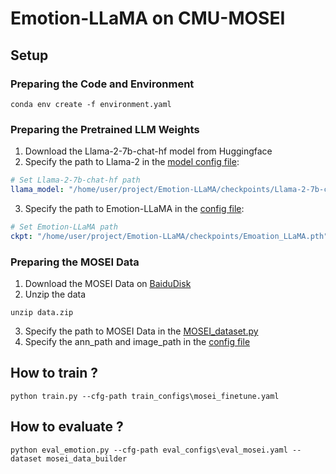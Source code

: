 # Emotion-LLaMA on CMU-MOSEI

## Setup

### Preparing the Code and Environment

```shell
conda env create -f environment.yaml
```

### Preparing the Pretrained LLM Weights

1. Download the Llama-2-7b-chat-hf model from Huggingface
2. Specify the path to Llama-2 in the [model config file](minigpt4/configs/models/minigpt_v2.yaml#L14):

```yaml
# Set Llama-2-7b-chat-hf path
llama_model: "/home/user/project/Emotion-LLaMA/checkpoints/Llama-2-7b-chat-hf"
```

3. Specify the path to Emotion-LLaMA in the [config file](train_configs\mosei_finetune.yaml#L9):

```yaml
# Set Emotion-LLaMA path
ckpt: "/home/user/project/Emotion-LLaMA/checkpoints/Emoation_LLaMA.pth"
```

### Preparing the MOSEI Data

1. Download the MOSEI Data on [BaiduDisk](https://pan.baidu.com/s/1KvVpLDpKkPwg8yb992UBlw?pwd=mdfe)
2. Unzip the data
```shell
unzip data.zip
```
3. Specify the path to MOSEI Data in the [MOSEI_dataset.py](minigpt4\datasets\datasets\MOSEI_dataset.py#L61)
4. Specify the ann_path and image_path in the [config file](minigpt4\configs\datasets\mosei\mosei.yaml)

## How to train ? 

```shell
python train.py --cfg-path train_configs\mosei_finetune.yaml
```

## How to evaluate ?

```shell
python eval_emotion.py --cfg-path eval_configs\eval_mosei.yaml --dataset mosei_data_builder
```
